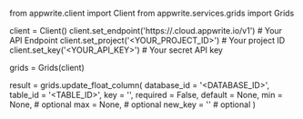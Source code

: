 from appwrite.client import Client
from appwrite.services.grids import Grids

client = Client()
client.set_endpoint('https://<REGION>.cloud.appwrite.io/v1') # Your API Endpoint
client.set_project('<YOUR_PROJECT_ID>') # Your project ID
client.set_key('<YOUR_API_KEY>') # Your secret API key

grids = Grids(client)

result = grids.update_float_column(
    database_id = '<DATABASE_ID>',
    table_id = '<TABLE_ID>',
    key = '',
    required = False,
    default = None,
    min = None, # optional
    max = None, # optional
    new_key = '' # optional
)
